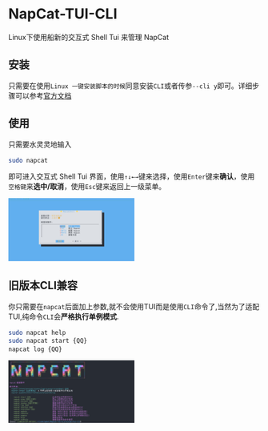 # NapCat-TUI-CLI
Linux下使用船新的交互式 Shell Tui 来管理 NapCat    
   




## 安装
只需要在使用`Linux 一键安装脚本的时候`同意安装`CLI`或者传参`--cli y`即可。详细步骤可以参考[官方文档](https://napneko.github.io/guide/boot/Shell#napcat-installer-linux%E4%B8%80%E9%94%AE%E4%BD%BF%E7%94%A8%E8%84%9A%E6%9C%AC-%E6%94%AF%E6%8C%81ubuntu-20-debian-10-centos9)

## 使用
只需要水灵灵地输入
``` bash
sudo napcat
```
即可进入交互式 Shell Tui 界面，使用`↑↓←→`键来选择，使用`Enter`键来**确认**，使用`空格键`来**选中/取消**，使用`Esc`键来返回上一级菜单。    


<img src="./assets/images/main_menu.png" alt="主菜单" width="50%" />


## 旧版本CLI兼容
你只需要在`napcat`后面加上参数,就不会使用TUI而是使用`CLI`命令了,当然为了适配TUI,纯命令`CLI`会**严格执行单例模式**.  
``` bash
sudo napcat help
sudo napcat start {QQ}
napcat log {QQ}
```
  

<img src="./assets/images/old_clis.png" alt="主菜单" width="50%" />